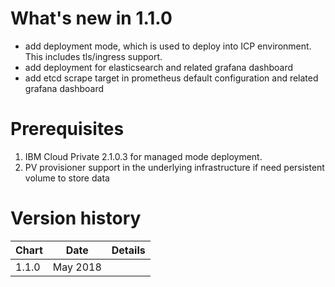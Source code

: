 # What's new in 1.1.0
* add deployment mode, which is used to deploy into ICP environment. This includes tls/ingress support.
* add deployment for elasticsearch and related grafana dashboard
* add etcd scrape target in prometheus default configuration and related grafana dashboard



# Prerequisites
1. IBM Cloud Private 2.1.0.3 for managed mode deployment.
2. PV provisioner support in the underlying infrastructure if need persistent volume to store data


# Version history
| Chart | Date | Details |
| ----- | ---- | ------- |
| 1.1.0 | May 2018 | |
